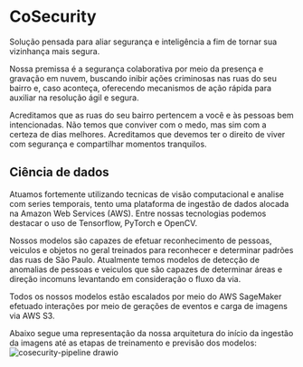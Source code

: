 # CoSecurity
Solução pensada para aliar segurança e inteligência a fim de tornar sua vizinhança mais segura.

Nossa premissa é a segurança colaborativa por meio da presença e gravação em nuvem, buscando inibir ações criminosas nas ruas do seu bairro e, caso aconteça, oferecendo mecanismos de ação rápida para auxiliar na resolução ágil e segura.

Acreditamos que as ruas do seu bairro pertencem a você e às pessoas bem intencionadas. Não temos que conviver com o medo, mas sim com a certeza de dias melhores. Acreditamos que devemos ter o direito de viver com segurança e compartilhar momentos tranquilos.

## Ciência de dados
Atuamos fortemente utilizando tecnicas de visão computacional e analise com series temporais, tento uma plataforma de ingestão de dados alocada na Amazon Web Services (AWS). Entre nossas tecnologias podemos destacar o uso de Tensorflow, PyTorch e OpenCV.

Nossos modelos são capazes de efetuar reconhecimento de pessoas, veiculos e objetos no geral treinados para reconhecer e determinar padrões das ruas de São Paulo. Atualmente temos modelos de detecção de anomalias de pessoas e veiculos que são capazes de determinar áreas e direção incomuns levantando em consideração o fluxo da via.

Todos os nossos modelos estão escalados por meio do AWS SageMaker efetuado interações por meio de gerações de eventos e carga de imagens via AWS S3.

Abaixo segue uma representação da nossa arquitetura do início da ingestão da imagens até as etapas de treinamento e previsão dos modelos:
![cosecurity-pipeline drawio](https://user-images.githubusercontent.com/29183537/185762400-981ab1a7-1d62-4870-9474-c5121e8d7dbb.png)

